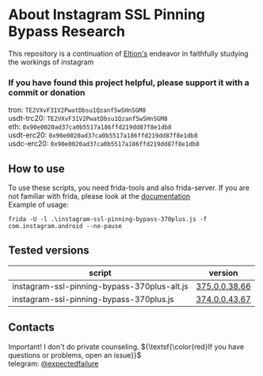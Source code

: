 # About Instagram SSL Pinning Bypass Research
This repository is a continuation of [Eltion's](https://github.com/Eltion/Instagram-SSL-Pinning-Bypass) endeavor in faithfully studying the workings of instagram


### If you have found this project helpful, please support it with a commit or donation

tron: `TE2VXvF31V2PwatDbsu1Qzanf5wSHnSGM8`\
usdt-trc20: `TE2VXvF31V2PwatDbsu1Qzanf5wSHnSGM8`\
eth: `0x90e0020ad37ca0b5517a186ffd219dd87f8e1db8`\
usdt-erc20: `0x90e0020ad37ca0b5517a186ffd219dd87f8e1db8`\
usdc-erc20: `0x90e0020ad37ca0b5517a186ffd219dd87f8e1db8`

## How to use
To use these scripts, you need frida-tools and also frida-server. If you are not familiar with frida, please look at the [documentation](https://frida.re/docs/home/)\
Example of usage:
```
frida -U -l .\instagram-ssl-pinning-bypass-370plus.js -f com.instagram.android --no-pause
```
## Tested versions
| script  | version |
| ------------- | ------------- |
| instagram-ssl-pinning-bypass-370plus-alt.js  | [375.0.0.38.66](https://www.apkmirror.com/apk/instagram/instagram-instagram/instagram-375-0-0-38-66-release/)  |
| instagram-ssl-pinning-bypass-370plus.js      | [374.0.0.43.67](https://www.apkmirror.com/apk/instagram/instagram-instagram/instagram-374-0-0-43-67-release/)  |


## Contacts
Important! I don't do private counseling. ${\textsf{\color{red}If you have questions or problems, open an issue}}$ \
telegram: [@expectedfailure](https://t.me/expectedfailure)
